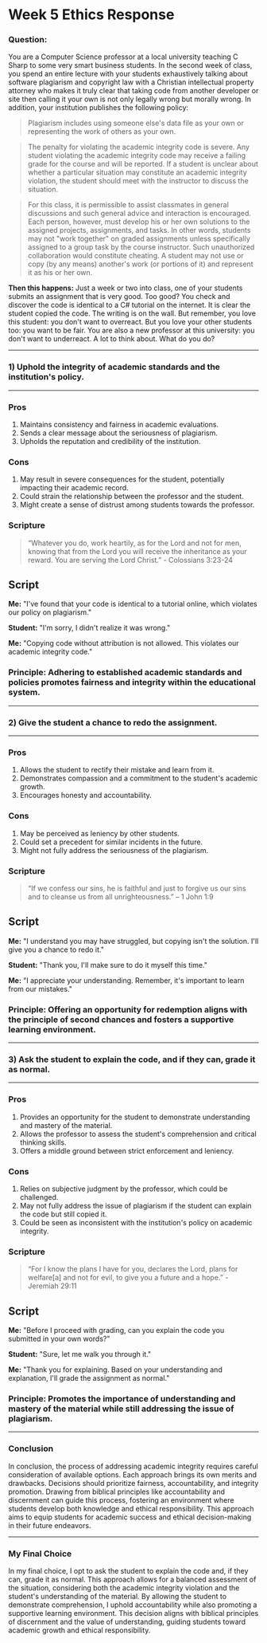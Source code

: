 Week 5 Ethics Response
=
### **Question:**
You are a Computer Science professor at a local university teaching C Sharp to some very smart business students. In the second week of class, you spend an entire lecture with your students exhaustively talking about software plagiarism and copyright law with a Christian intellectual property attorney who makes it truly clear that taking code from another developer or site then calling it your own is not only legally wrong but morally wrong. In addition, your institution publishes the following policy:

>Plagiarism includes using someone else's data file as your own or representing the work of others as your own.

>The penalty for violating the academic integrity code is severe. Any student violating the academic integrity code may receive a failing grade for the course and will be reported. If a student is unclear about whether a particular situation may constitute an academic integrity violation, the student should meet with the instructor to discuss the situation.

>For this class, it is permissible to assist classmates in general discussions and such general advice and interaction is encouraged. Each person, however, must develop his or her own solutions to the assigned projects, assignments, and tasks. In other words, students may not "work together" on graded assignments unless specifically assigned to a group task by the course instructor. Such unauthorized collaboration would constitute cheating. A student may not use or copy (by any means) another's work (or portions of it) and represent it as his or her own.

**Then this happens:**
Just a week or two into class, one of your students submits an assignment that is very good. Too good? You check and discover the code is identical to a C# tutorial on the internet. It is clear the student copied the code. The writing is on the wall. But remember, you love this student: you don't want to overreact. But you love your other students too: you want to be fair. You are also a new professor at this university: you don't want to underreact. A lot to think about. What do you do?

---
### 1) Uphold the integrity of academic standards and the institution's policy.
---
### Pros
1) Maintains consistency and fairness in academic evaluations.
2) Sends a clear message about the seriousness of plagiarism.
3) Upholds the reputation and credibility of the institution.

### Cons
1) May result in severe consequences for the student, potentially impacting their academic record.
2) Could strain the relationship between the professor and the student.
3) Might create a sense of distrust among students towards the professor.

### Scripture
>“Whatever you do, work heartily, as for the Lord and not for men, knowing that from the Lord you will receive the inheritance as your reward. You are serving the Lord Christ.” - Colossians 3:23-24
## Script
**Me:** "I've found that your code is identical to a tutorial online, which violates our policy on plagiarism."

**Student:** "I'm sorry, I didn't realize it was wrong."

**Me:** "Copying code without attribution is not allowed. This violates our academic integrity code."
### Principle: Adhering to established academic standards and policies promotes fairness and integrity within the educational system.
---
### 2) Give the student a chance to redo the assignment.
---
### Pros
1) Allows the student to rectify their mistake and learn from it.
2) Demonstrates compassion and a commitment to the student's academic growth.
3) Encourages honesty and accountability.

### Cons
1) May be perceived as leniency by other students.
2) Could set a precedent for similar incidents in the future.
3) Might not fully address the seriousness of the plagiarism.

### Scripture
>“If we confess our sins, he is faithful and just to forgive us our sins and to cleanse us from all unrighteousness.” – 1 John 1:9
## Script
**Me:** "I understand you may have struggled, but copying isn't the solution. I'll give you a chance to redo it."

**Student:** "Thank you, I'll make sure to do it myself this time."

**Me:** "I appreciate your understanding. Remember, it's important to learn from our mistakes."
### Principle: Offering an opportunity for redemption aligns with the principle of second chances and fosters a supportive learning environment.
---
### 3) Ask the student to explain the code, and if they can, grade it as normal.
---
### Pros
1) Provides an opportunity for the student to demonstrate understanding and mastery of the material.
2) Allows the professor to assess the student's comprehension and critical thinking skills.
3) Offers a middle ground between strict enforcement and leniency.

### Cons
1) Relies on subjective judgment by the professor, which could be challenged.
2) May not fully address the issue of plagiarism if the student can explain the code but still copied it.
3) Could be seen as inconsistent with the institution's policy on academic integrity.

### Scripture
>“For I know the plans I have for you, declares the Lord, plans for welfare[a] and not for evil, to give you a future and a hope.” - Jeremiah 29:11
## Script
**Me:** "Before I proceed with grading, can you explain the code you submitted in your own words?"

**Student:** "Sure, let me walk you through it."

**Me:** "Thank you for explaining. Based on your understanding and explanation, I'll grade the assignment as normal."
### Principle: Promotes the importance of understanding and mastery of the material while still addressing the issue of plagiarism.


---
### **Conclusion**
In conclusion, the process of addressing academic integrity requires careful consideration of available options. Each approach brings its own merits and drawbacks. Decisions should prioritize fairness, accountability, and integrity promotion. Drawing from biblical principles like accountability and discernment can guide this process, fostering an environment where students develop both knowledge and ethical responsibility. This approach aims to equip students for academic success and ethical decision-making in their future endeavors.

---
### **My Final Choice**

In my final choice, I opt to ask the student to explain the code and, if they can, grade it as normal. This approach allows for a balanced assessment of the situation, considering both the academic integrity violation and the student's understanding of the material. By allowing the student to demonstrate comprehension, I uphold accountability while also promoting a supportive learning environment. This decision aligns with biblical principles of discernment and the value of understanding, guiding students toward academic growth and ethical responsibility.
